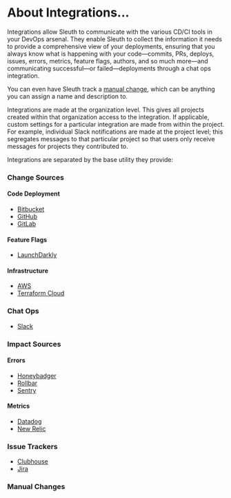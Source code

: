 # About Integrations...

Integrations allow Sleuth to communicate with the various CD/CI tools in your DevOps arsenal. They enable Sleuth to collect the information it needs to provide a comprehensive view of your deployments, ensuring that you always know what is happening with your code—commits, PRs, deploys, issues, errors, metrics, feature flags, authors, and so much more—and communicating successful—or failed—deployments through a chat ops integration. 

You can even have Sleuth track a [manual change](manual-changes.md), which can be anything you can assign a name and description to. 

Integrations are made at the organization level. This gives all projects created within that organization access to the integration. If applicable, custom settings for a particular integration are made from within the project. For example, individual Slack notifications are made at the project level; this segregates messages to that particular project so that users only receive messages for projects they contributed to.  

Integrations are separated by the base utility they provide: 

### Change Sources

#### Code Deployment

* [Bitbucket](change-sources/code-deployment/bitbucket.md)
* [GitHub](change-sources/code-deployment/github.md)
* [GitLab](change-sources/code-deployment/gitlab.md)

#### Feature Flags

* [LaunchDarkly](change-sources/feature-flags/launchdarkly.md)

#### Infrastructure

* [AWS](change-sources/infrastructure/aws.md)
* [Terraform Cloud](change-sources/infrastructure/terraform-cloud.md)

### Chat Ops

* [Slack](chat-ops/slack.md)

### Impact Sources

#### Errors

* [Honeybadger](impact-sources/errors/honeybadger.md)
* [Rollbar](impact-sources/errors/rollbar.md)
* [Sentry](impact-sources/errors/sentry.md)

#### Metrics

* [Datadog](impact-sources/metrics/datadog.md)
* [New Relic](impact-sources/metrics/new-relic.md)

### Issue Trackers

* [Clubhouse](issue-trackers/clubhouse.md)
* [Jira](issue-trackers/jira.md)

### Manual Changes

